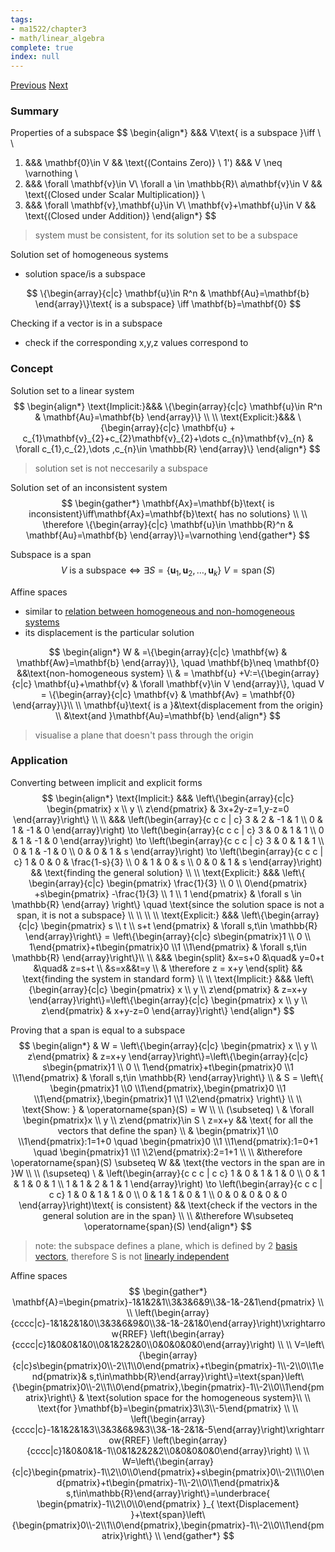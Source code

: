 ```yaml
---
tags:
- ma1522/chapter3
- math/linear_algebra
complete: true
index: null
---
```

[Previous](/labyrinth/notes/math/ma1522/linear_combinations)   [Next](/labyrinth/notes/math/ma1522/linear_independence)

### Summary
Properties of a subspace
$$
\begin{align*}
&&& V\text{ is a subspace }\iff \\
\\
1) &&& \mathbf{0}\in V && \text{(Contains Zero)} \\
1') &&& V \neq \varnothing \\
2) &&& \forall \mathbf{v}\in V\ \forall a \in \mathbb{R}\ a\mathbf{v}\in V && \text{(Closed under Scalar Multiplication)} \\
3) &&& \forall \mathbf{v},\mathbf{u}\in V\ \mathbf{v}+\mathbf{u}\in V && \text{(Closed under Addition)}
\end{align*}
$$
> system must be consistent, for its solution set to be a subspace

Solution set of homogeneous systems
- solution space/is a subspace

$$
\{\begin{array}{c|c} \mathbf{u}\in R^n & \mathbf{Au}=\mathbf{b} \end{array}\}\text{ is a subspace} \iff \mathbf{b}=\mathbf{0}
$$

Checking if a vector is in a subspace
- check if the corresponding x,y,z values correspond to 

### Concept
Solution set to a linear system
$$
\begin{align*}
\text{Implicit:}&&& \{\begin{array}{c|c} \mathbf{u}\in R^n & \mathbf{Au}=\mathbf{b} \end{array}\} \\
\\
\text{Explicit:}&&& \{\begin{array}{c|c} \mathbf{u} + c_{1}\mathbf{v}_{2}+c_{2}\mathbf{v}_{2}+\dots c_{n}\mathbf{v}_{n} & \forall c_{1},c_{2},\dots ,c_{n}\in \mathbb{R} \end{array}\}
\end{align*}
$$
> solution set is not neccesarily a subspace

Solution set of an inconsistent system
$$
\begin{gather*}
\mathbf{Ax}=\mathbf{b}\text{ is inconsistent}\iff\mathbf{Ax}=\mathbf{b}\text{ has no solutions} \\
\\
\therefore \{\begin{array}{c|c} \mathbf{u}\in \mathbb{R}^n & \mathbf{Au}=\mathbf{b} \end{array}\}=\varnothing
\end{gather*}
$$

Subspace is a span
$$
V\text{ is a subspace}\iff \exists S=\{ \mathbf{u}_{1},\mathbf{u}_{2},\dots,\mathbf{u}_{k} \}  \ V=\operatorname{span}(S)
$$

Affine spaces
- similar to [relation between homogeneous and non-homogeneous systems](/labyrinth/notes/math/ma1522/matrix_equations#^e53cfd)
- its displacement is the particular solution 

$$
\begin{align*}
W & =\{\begin{array}{c|c} \mathbf{w} & \mathbf{Aw}=\mathbf{b} \end{array}\}, \quad \mathbf{b}\neq \mathbf{0} &&\text{non-homogeneous system} \\
& = \mathbf{u} +V:=\{\begin{array}{c|c} \mathbf{u}+\mathbf{v} & \forall \mathbf{v}\in V \end{array}\}, \quad V = \{\begin{array}{c|c} \mathbf{v} & \mathbf{Av} = \mathbf{0} \end{array}\}\\
\\
\mathbf{u}\text{ is a }&\text{displacement from the origin} \\
&\text{and }\mathbf{Au}=\mathbf{b}
\end{align*}
$$
> visualise a plane that doesn't pass through the origin

### Application
Converting between implicit and explicit forms
$$
\begin{align*}
\text{Implicit:} &&& \left\{\begin{array}{c|c} \begin{pmatrix}
x \\ y \\ z\end{pmatrix} & 3x+2y-z=1,y-z=0 \end{array}\right\} \\
\\
&&& \left(\begin{array}{c c c | c}
3 & 2 & -1 & 1 \\
0 & 1 & -1 & 0
\end{array}\right) \to \left(\begin{array}{c c c | c}
3 & 0 & 1 & 1 \\
0 & 1 & -1 & 0
\end{array}\right) \to \left(\begin{array}{c c c | c}
3 & 0 & 1 & 1 \\
0 & 1 & -1 & 0 \\
0 & 0 & 1 & s
\end{array}\right) \to \left(\begin{array}{c c c | c}
1 & 0 & 0 & \frac{1-s}{3} \\
0 & 1 & 0 & s \\
0 & 0 & 1 & s
\end{array}\right) && \text{finding the general solution} \\
\\
\text{Explicit:} &&& \left\{ \begin{array}{c|c} \begin{pmatrix}
\frac{1}{3} \\ 0 \\ 0\end{pmatrix} +s\begin{pmatrix}
-\frac{1}{3} \\ 1 \\ 1
\end{pmatrix} & \forall s \in \mathbb{R} \end{array} \right\} \quad \text{since the solution space is not a span, it is not a subspace} \\
\\
\\
\\
\text{Explicit:} &&& \left\{\begin{array}{c|c} \begin{pmatrix}
s \\ t \\ s+t \end{pmatrix} & \forall s,t\in \mathbb{R} \end{array}\right\} = \left\{\begin{array}{c|c} s\begin{pmatrix}1 \\ 0 \\ 1\end{pmatrix}+t\begin{pmatrix}0 \\1 \\1\end{pmatrix} & \forall s,t\in \mathbb{R} \end{array}\right\}\\
\\
&&& \begin{split}
&x=s+0 &\quad& y=0+t &\quad& z=s+t \\
&s=x&&t=y \\
& \therefore z = x+y
\end{split} && \text{finding the system in standard form} \\
\\
\text{Implicit:} &&& \left\{\begin{array}{c|c} \begin{pmatrix}
x \\ y \\ z\end{pmatrix} & z=x+y \end{array}\right\}=\left\{\begin{array}{c|c} \begin{pmatrix}
x \\ y \\ z\end{pmatrix} & x+y-z=0 \end{array}\right\}
\end{align*}
$$

Proving that a span is equal to a subspace
$$
\begin{align*}
& W = \left\{\begin{array}{c|c} \begin{pmatrix}
x \\ y \\ z\end{pmatrix} & z=x+y \end{array}\right\}=\left\{\begin{array}{c|c} s\begin{pmatrix}1 \\ 0 \\ 1\end{pmatrix}+t\begin{pmatrix}0 \\1 \\1\end{pmatrix} & \forall s,t\in \mathbb{R} \end{array}\right\} \\
& S = \left\{ \begin{pmatrix}1 \\0 \\1\end{pmatrix},\begin{pmatrix}0 \\1 \\1\end{pmatrix},\begin{pmatrix}1 \\1 \\2\end{pmatrix} \right\} \\
\\
\text{Show: } & \operatorname{span}(S) = W \\
\\
(\subseteq) \ & \forall \begin{pmatrix}x \\ y \\ z\end{pmatrix}\in S \ z=x+y && \text{ for all the vectors that define the span} \\
& \begin{pmatrix}1 \\0 \\1\end{pmatrix}:1=1+0 \quad \begin{pmatrix}0 \\1 \\1\end{pmatrix}:1=0+1 \quad \begin{pmatrix}1 \\1 \\2\end{pmatrix}:2=1+1 \\
\\
&\therefore \operatorname{span}(S) \subseteq W && \text{the vectors in the span are in }W \\
\\
(\supseteq) \ & \left(\begin{array}{c c c | c c}
1 & 0 & 1 & 1 & 0 \\
0 & 1 & 1 & 0 & 1 \\
1 & 1 & 2 & 1 & 1
\end{array}\right) \to \left(\begin{array}{c c c | c c}
1 & 0 & 1 & 1 & 0 \\
0 & 1 & 1 & 0 & 1 \\
0 & 0 & 0 & 0 & 0
\end{array}\right)\text{ is consistent} && \text{check if the vectors in the general solution are in the span} \\
\\
&\therefore W\subseteq \operatorname{span}(S)
\end{align*}
$$
> note: the subspace defines a plane, which is defined by 2 [basis vectors](/labyrinth/notes/math/ma1522/basis_vectors), therefore S is not [linearly independent](/labyrinth/notes/math/ma1522/linear_independence)

Affine spaces
$$
\begin{gather*}
\mathbf{A}=\begin{pmatrix}-1&1&2&1\\3&3&6&9\\3&-1&-2&1\end{pmatrix} \\
\\
\left(\begin{array}{cccc|c}-1&1&2&1&0\\3&3&6&9&0\\3&-1&-2&1&0\end{array}\right)\xrightarrow{RREF} \left(\begin{array}{cccc|c}1&0&0&1&0\\0&1&2&2&0\\0&0&0&0&0\end{array}\right) \\
\\
V=\left\{\begin{array}{c|c}s\begin{pmatrix}0\\-2\\1\\0\end{pmatrix}+t\begin{pmatrix}-1\\-2\\0\\1\end{pmatrix}& s,t\in\mathbb{R}\end{array}\right\}=\text{span}\left\{\begin{pmatrix}0\\-2\\1\\0\end{pmatrix},\begin{pmatrix}-1\\-2\\0\\1\end{pmatrix}\right\} & \text{solution space for the homogeneous system}\\ \\
\text{for }\mathbf{b}=\begin{pmatrix}3\\3\\-5\end{pmatrix} \\
\\
\left(\begin{array}{cccc|c}-1&1&2&1&3\\3&3&6&9&3\\3&-1&-2&1&-5\end{array}\right)\xrightarrow{RREF} \left(\begin{array}{cccc|c}1&0&0&1&-1\\0&1&2&2&2\\0&0&0&0&0\end{array}\right) \\
\\
W=\left\{\begin{array}{c|c}\begin{pmatrix}-1\\2\\0\\0\end{pmatrix}+s\begin{pmatrix}0\\-2\\1\\0\end{pmatrix}+t\begin{pmatrix}-1\\-2\\0\\1\end{pmatrix}& s,t\in\mathbb{R}\end{array}\right\}=\underbrace{ \begin{pmatrix}-1\\2\\0\\0\end{pmatrix} }_{ \text{Displacement} }+\text{span}\left\{\begin{pmatrix}0\\-2\\1\\0\end{pmatrix},\begin{pmatrix}-1\\-2\\0\\1\end{pmatrix}\right\} \\
\end{gather*}
$$